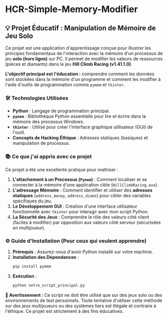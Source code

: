 # HCR-Simple-Memory-Modifier


## 💡 Projet Éducatif : Manipulation de Mémoire de Jeu Solo

Ce projet est une application d'apprentissage conçue pour illustrer les principes fondamentaux de l'interaction avec la mémoire d'un processus de jeu **solo (hors ligne)** sur PC. Il permet de modifier les valeurs de ressources (pièces et diamants) dans le jeu **Hill Climb Racing (v1.41.1.0)**.

**L'objectif principal est l'éducation :** comprendre comment les données sont stockées dans la mémoire d'un programme et comment les modifier à l'aide d'outils de programmation comme `pymem` et `tkinter`.

### 🛠️ Technologies Utilisées

* **Python** : Langage de programmation principal.
* **`pymem`** : Bibliothèque Python essentielle pour lire et écrire dans la mémoire des processus Windows.
* **`tkinter`** : Utilisé pour créer l'interface graphique utilisateur (GUI) de l'outil.
* **Concepts de Hacking Éthique** : Adresses statiques (basiques) et manipulation de processus.

### 📚 Ce que j'ai appris avec ce projet

Ce projet a été une excellente pratique pour maîtriser :

1.  **L'attachement à un Processus (`Pymem`)** : Comment localiser et se connecter à la mémoire d'une application cible (`HillClimbRacing.exe`).
2.  **L'adressage Mémoire** : Comment identifier et utiliser des **adresses statiques** (`address_money`, `address_diams`) pour cibler des variables spécifiques du jeu.
3.  **Le Développement GUI** : Création d'une interface utilisateur fonctionnelle avec `tkinter` pour interagir avec mon script Python.
4.  **La Sécurité des Jeux** : Comprendre le rôle des valeurs côté client (faciles à modifier) par opposition aux valeurs côté serveur (sécurisées en multijoueur).

### ⚙️ Guide d'Installation (Pour ceux qui veulent apprendre)

1.  **Prérequis** : Assurez-vous d'avoir Python installé sur votre machine.
2.  **Installation des Dépendances** :
    ```bash
    pip install pymem
    ```
3.  **Exécution** :
    ```bash
    python votre_script_principal.py
    ```

**🚨 Avertissement :** Ce script ne doit être utilisé que sur des jeux solo ou des environnements de test personnels. Toute tentative d'utiliser cette méthode sur des jeux multijoueurs ou des systèmes tiers est illégale et contraire à l'éthique. Ce projet est strictement à des fins éducatives.
